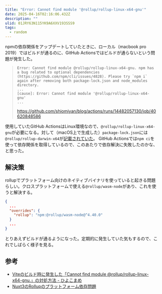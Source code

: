```yaml
---
title: "Error: Cannot find module '@rollup/rollup-linux-x64-gnu'"
date: 2025-04-16T02:16:06.432Z
description: ""
ulid: 01JRY63N115YK9A6XXV193SSS9
tags:
  - random
---
```


npmの依存関係をアップデートしていたときに、ローカル（macbook pro 2019）ではビルドが通るのに、GitHub Actionsではビルドが通らないという問題が発生した。

> ```plaintext
> Error: Cannot find module @rollup/rollup-linux-x64-gnu. npm has a bug related to optional dependencies (https://github.com/npm/cli/issues/4828). Please try `npm i` again after removing both package-lock.json and node_modules directory.
> ...
> [cause]: Error: Cannot find module '@rollup/rollup-linux-x64-gnu'
> ...
> ```
> https://github.com/shiomiyan/blog/actions/runs/14482057130/job/40620848586

使用していたGitHub ActionsはLinux環境なので、`@rollup/rollup-linux-x64-gnu`が必要になる。対して（macOS上で生成した）`package-lock.json`には`@rollup/rollup-darwin-x64`が[記載されていた](https://github.com/shiomiyan/blog/blob/d23e9a3e0cc38a618b29b96f085dcdf1c0234588/package-lock.json#L782C19-L782C43)。
GitHub Actionsでは`npm ci`を使って依存関係を取得しているので、このあたりで依存解決に失敗したのかな、と思った。

## 解決策

rollupでプラットフォーム向けのネイティブバイナリを使っていると起きる問題らしい。クロスプラットフォームで使える`@rollup/wasm-node`があり、これを使うと解決する。

```json
{
  ...
  "overrides": {
    "rollup": "npm:@rollup/wasm-node@^4.40.0"
  }
  ...
}
```

とりあえずビルドが通るようになった。定期的に発生していた気もするので、これでしばらく様子を見る。

## 参考

- [Viteのビルド時に発生した「Cannot find module @rollup/rollup-linux-x64-gnu.」の対処方法 - ひよこまめ](https://blog.chick-p.work/til/resolve-vite-cannot-find-rollup)
- [Nuxt3のRollupのプラットフォーム依存問題](https://zenn.dev/apollo880/articles/solving-rollup-platform-dependency-with-wasm)
